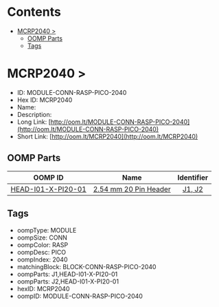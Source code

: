 



Contents
========

* [MCRP2040 > ](#mcrp2040--)
	* [OOMP Parts](#oomp-parts)
	* [Tags](#tags)

# MCRP2040 > 

- ID: MODULE-CONN-RASP-PICO-2040
- Hex ID: MCRP2040
- Name: 
- Description: 
- Long Link: [http://oom.lt/MODULE-CONN-RASP-PICO-2040](http://oom.lt/MODULE-CONN-RASP-PICO-2040)
- Short Link: [http://oom.lt/MCRP2040](http://oom.lt/MCRP2040)

## OOMP Parts
  

|OOMP ID|Name|Identifier|
| :---: | :---: | :---: |
|[HEAD-I01-X-PI20-01](https://github.com/oomlout/oomlout_OOMP_parts/tree/main/HEAD-I01-X-PI20-01/)|[2.54 mm 20 Pin Header](https://github.com/oomlout/oomlout_OOMP_parts/tree/main/HEAD-I01-X-PI20-01/)|[J1, J2](https://github.com/oomlout/oomlout_OOMP_parts/tree/main/HEAD-I01-X-PI20-01/)|

## Tags

- oompType: MODULE
- oompSize: CONN
- oompColor: RASP
- oompDesc: PICO
- oompIndex: 2040
- matchingBlock: BLOCK-CONN-RASP-PICO-2040
- oompParts: J1,HEAD-I01-X-PI20-01
- oompParts: J2,HEAD-I01-X-PI20-01
- hexID: MCRP2040
- oompID: MODULE-CONN-RASP-PICO-2040
